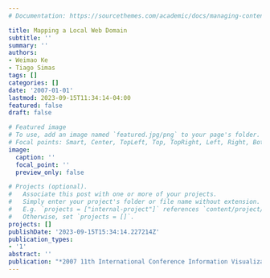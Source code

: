 ```yaml
---
# Documentation: https://sourcethemes.com/academic/docs/managing-content/

title: Mapping a Local Web Domain
subtitle: ''
summary: ''
authors:
- Weimao Ke
- Tiago Simas
tags: []
categories: []
date: '2007-01-01'
lastmod: 2023-09-15T11:34:14-04:00
featured: false
draft: false

# Featured image
# To use, add an image named `featured.jpg/png` to your page's folder.
# Focal points: Smart, Center, TopLeft, Top, TopRight, Left, Right, BottomLeft, Bottom, BottomRight.
image:
  caption: ''
  focal_point: ''
  preview_only: false

# Projects (optional).
#   Associate this post with one or more of your projects.
#   Simply enter your project's folder or file name without extension.
#   E.g. `projects = ["internal-project"]` references `content/project/deep-learning/index.md`.
#   Otherwise, set `projects = []`.
projects: []
publishDate: '2023-09-15T15:34:14.227214Z'
publication_types:
- '1'
abstract: ''
publication: "*2007 11th International Conference Information Visualization (IV'07)*"
---
```

